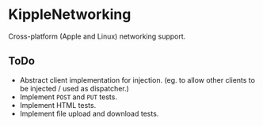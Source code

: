 # KippleNetworking

Cross-platform (Apple and Linux) networking support.

## ToDo

- Abstract client implementation for injection. (eg. to allow other clients to be injected / used as dispatcher.)
- Implement `POST` and `PUT` tests.
- Implement HTML tests.
- Implement file upload and download tests.
